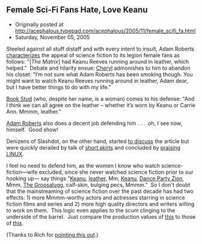 ## Female Sci-Fi Fans Hate, Love Keanu

 * Originally posted at http://acephalous.typepad.com/acephalous/2005/11/female_scifi_fa.html
 * Saturday, November 05, 2005



Steeled against all stuff distaff and with every intent to insult, Adam Roberts [characterizes](http://www.telegraph.co.uk/news/main.jhtml?xml=/news/2005/10/30/nscifi30.xml) the appeal of science fiction to its legion female fans as follows: "[_The Matrix_] had Keanu Reeves running around in leather, which helped."  Debate and hilarity ensue:
[Cheryl](http://www.emcit.com/wordpress/?p=1578) admonishes to him to abandon his closet: "I’m not sure what Adam Roberts has been smoking though. You might want
to watch Keanu Reeves running around in leather, Adam dear, but I have
better things to do with my life."  

[Book Stud](http://lagringa.blogspot.com/2005/10/i-am-geeky-hear-me-roar-in-numbers-too.html) (who, despite her name, is a woman) comes to his defense: "And I think we can all agree on the leather – whether it’s worn by Keanu or Carrie Ann. Mmmm, leather."  

[Adam Roberts](http://andrewrilstone.blogspot.com/2005/11/girls-watch-buffy-shock.html#c113121222173589816) also does a decent job defending him . . .  oh, I see now, himself.  Good show!

Denizens of Slashdot, on the other hand, started [to discuss](http://slashdot.org/comments.pl?sid=166834&threshold=1&commentsort=0&tid=129&mode=flat&pid=0) the article but were quickly derailed by talk of [short skirts](http://slashdot.org/comments.pl?sid=166834&cid=13912386) and concluded by [praising LINUX](http://slashdot.org/comments.pl?sid=166834&cid=13912657). 

I feel no need to defend him, as the women I know who watch science-fiction—wife excluded, since she never watched science fiction prior to our hooking up— say things "[Keanu](http://ardemus.tripod.com/keanu/Santa.jpg), [leather](http://www.wylde.com/\_allure/it080002.jpg), Mm, [Keanu](http://ardemus.tripod.com/keanu/BeautifulHair.jpg), [Dance Party Zion](http://www.omelete.com.br/imagens/cinema/news/thematrix/27.jpg), Mmm, [The Groosalugg](http://www.midgaard.demon.co.uk/nocturnal/groo.jpg), calf-skin, bulging pecs, Mmmm."  So I don't doubt that the mainstreaming of science fiction over the past decade has had two effects: 1) more Mmmm-worthy actors and actresses starring in science fiction films and series and 2) more high quality directors and writers willing to work on them.  This logic even applies to the scum clinging to the underside of the barrel.  Just compare the production values of [this](http://www.imdb.com/title/tt0098141/) to those of [this](http://www.imdb.com/title/tt0330793/).  

(Thanks to Rich for [pointing this out](http://acephalous.typepad.com/acephalous/2005/10/spending\_saturd.html#comment-10898297).)

		
